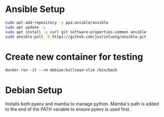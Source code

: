 # Ansible Setup

```bash
sudo apt-add-repository -y ppa:ansible/ansible
sudo apt update -y
sudo apt install -y curl git software-properties-common ansible
sudo ansible-pull -U https://github.com/justinluong/ansible.git
```

# Create new container for testing

```
docker run -it --rm debian:bullseye-slim /bin/bash
```

# Debian Setup
Installs both pyenv and mamba to manage python. Mamba's path is added to the end of the PATH variable to ensure pyenv is used first.